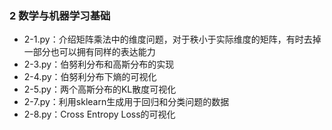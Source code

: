 ### 2 数学与机器学习基础

* 2-1.py：介绍矩阵乘法中的维度问题，对于秩小于实际维度的矩阵，有时去掉一部分也可以拥有同样的表达能力
* 2-3.py：伯努利分布和高斯分布的实现
* 2-4.py：伯努利分布下熵的可视化
* 2-5.py：两个高斯分布的KL散度可视化
* 2-7.py：利用sklearn生成用于回归和分类问题的数据
* 2-8.py：Cross Entropy Loss的可视化